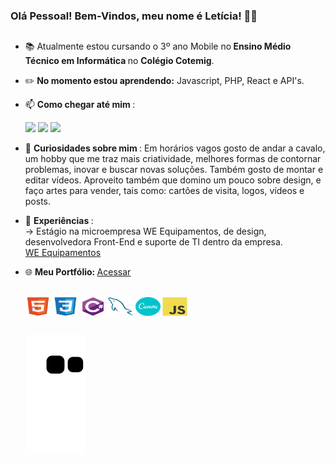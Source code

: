 ### Olá Pessoal! Bem-Vindos, meu nome é Letícia! 🌻👋

 ##

- 📚 Atualmente estou cursando o 3º ano Mobile no<b> Ensino Médio Técnico em Informática </b> no <b>Colégio Cotemig</b>.

- ✏️ <b> No momento estou aprendendo:</b> Javascript, PHP, React e API's.

- 📫 <b> Como chegar até mim </b>: 
      <div> 
  <a href="https://www.instagram.com/leticia.s.franca/?hl=pt-br" target="_blank"><img src="https://img.shields.io/badge/-Instagram-%23E4405F?style=for-the-badge&logo=instagram&logoColor=white" target="_blank"></a> 
  <a href = "mailto:leticiasilvafranca17@gmail.com"><img src="https://img.shields.io/badge/-Gmail-%23333?style=for-the-badge&logo=gmail&logoColor=white" target="_blank"></a>
  <a href="https://www.linkedin.com/in/leticiasfranca/" target="_blank"><img src="https://img.shields.io/badge/-LinkedIn-%230077B5?style=for-the-badge&logo=linkedin&logoColor=white" target="_blank"></a> 
       </div>
       
- 🌷 <b> Curiosidades sobre mim </b>: Em horários vagos gosto de andar a cavalo, um hobby que me traz mais criatividade, melhores formas de contornar problemas, inovar e buscar novas soluções. Também gosto de montar e editar vídeos. Aproveito também que domino um pouco sobre design, e faço artes para vender, tais como: cartões de visita, logos, vídeos e posts.

- 💼 <b> Experiências </b>: <br>
  -> Estágio na microempresa WE Equipamentos, de design, desenvolvedora Front-End e suporte de TI dentro da empresa. <br>
  <a href="https://weequipamentos.com/">WE Equipamentos</a>

- 🌐 <b> Meu Portfólio: </b><a href="https://lsfranca.netlify.app/"> Acessar </a>

  <!-- <a href="https://github.com/LeticiaSFranca">
  <img height="180em" src="https://github-readme-stats.vercel.app/api?username=LeticiaSFranca&show_icons=true&theme=radical&include_all_commits=true&count_private=true"/>
  <img height="180em" src="https://github-readme-stats.vercel.app/api/top-langs/?username=LeticiaSFranca&layout=compact&langs_count=7&theme=radical"/>
</div> -->

<div style="display: inline_block"><br>
  <img align="center" alt="Leticia-HTML" height="30" width="40" src="https://raw.githubusercontent.com/devicons/devicon/master/icons/html5/html5-original.svg">
  <img align="center" alt="Leticia-CSS" height="30" width="40" src="https://raw.githubusercontent.com/devicons/devicon/master/icons/css3/css3-original.svg">
  <img align="center" alt="Leticia-Csharp" height="30" width="40" src="https://raw.githubusercontent.com/devicons/devicon/master/icons/csharp/csharp-original.svg">
  <img align="center" alt="Leticia-MySQL" height="30" width="40" src="https://raw.githubusercontent.com/devicons/devicon/master/icons/mysql/mysql-original.svg">
  <img align="center" alt="Leticia-Canva" height="30" width="40" src="https://raw.githubusercontent.com/devicons/devicon/master/icons/canva/canva-original.svg">
 <img align="center" alt="Leticia-JavaScript" height="30" width="40" src="https://raw.githubusercontent.com/devicons/devicon/master/icons/javascript/javascript-original.svg">
</div>
  
  ##
 
  ![Snake animation](https://github.com/rafaballerini/rafaballerini/blob/output/github-contribution-grid-snake.svg)

